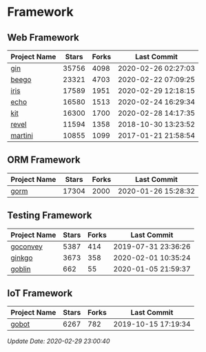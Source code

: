 # Framework

## Web Framework

| Project Name | Stars | Forks | Last Commit |
| ------------ | ----- | ----- | ----------- |
| [gin](https://github.com/gin-gonic/gin) | 35756 | 4098 | 2020-02-26 02:27:03 |
| [beego](https://github.com/astaxie/beego) | 23321 | 4703 | 2020-02-22 07:09:25 |
| [iris](https://github.com/kataras/iris) | 17589 | 1951 | 2020-02-29 12:18:15 |
| [echo](https://github.com/labstack/echo) | 16580 | 1513 | 2020-02-24 16:29:34 |
| [kit](https://github.com/go-kit/kit) | 16300 | 1700 | 2020-02-28 14:17:35 |
| [revel](https://github.com/revel/revel) | 11594 | 1358 | 2018-10-30 13:23:52 |
| [martini](https://github.com/go-martini/martini) | 10855 | 1099 | 2017-01-21 21:58:54 |

## ORM Framework

| Project Name | Stars | Forks | Last Commit |
| ------------ | ----- | ----- | ----------- |
| [gorm](https://github.com/jinzhu/gorm) | 17304 | 2000 | 2020-01-26 15:28:32 |

## Testing Framework

| Project Name | Stars | Forks | Last Commit |
| ------------ | ----- | ----- | ----------- |
| [goconvey](https://github.com/smartystreets/goconvey) | 5387 | 414 | 2019-07-31 23:36:26 |
| [ginkgo](https://github.com/onsi/ginkgo) | 3673 | 358 | 2020-02-01 10:35:24 |
| [goblin](https://github.com/franela/goblin) | 662 | 55 | 2020-01-05 21:59:37 |

## IoT Framework

| Project Name | Stars | Forks | Last Commit |
| ------------ | ----- | ----- | ----------- |
| [gobot](https://github.com/hybridgroup/gobot) | 6267 | 782 | 2019-10-15 17:19:34 |

*Update Date: 2020-02-29 23:00:40*